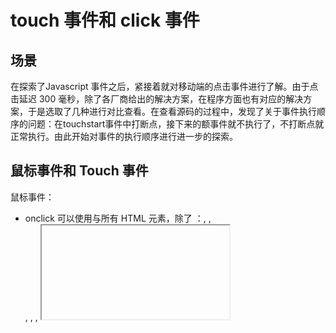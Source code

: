 # touch 事件和 click 事件
## 场景
在探索了Javascript 事件之后，紧接着就对移动端的点击事件进行了解。由于点击延迟 300 毫秒，除了各厂商给出的解决方案，在程序方面也有对应的解决方案，于是选取了几种进行对比查看。在查看源码的过程中，发现了关于事件执行顺序的问题：在touchstart事件中打断点，接下来的额事件就不执行了，不打断点就正常执行。由此开始对事件的执行顺序进行进一步的探索。

## 鼠标事件和 Touch 事件
鼠标事件：
- onclick
可以使用与所有 HTML 元素，除了 ：<base>, <bdo>, <br>, <head>, <html>, <iframe>, <meta>, <param>, <script>, <style>, 和 <title>.
- oncontextmenu
所有 HTML 元素
- ondblclick
可使用于使用 HTML 元素，除了: <base>, <bdo>, <br>, <head>, <html>, <iframe>, <meta>, <param>, <script>, <style>, 和 <title>.
- onmousedown
属性适用于所有 HTMl 元素，除了: <base>, <bdo>, <br>, <head>, <html>, <iframe>, <meta>, <param>, <script>, <style>, 和 <title>.
- onmouseenter
不支持冒泡，不可取消
属性可用于使用 HTML 元素，除了: <base>, <bdo>, <br>, <head>, <html>, <iframe>, <meta>, <param>, <script>, <style>, 和 <title>
- onmouseleave
不支持冒泡，不可取消
属性可用于使用 HTML 元素，除了:<base>, <bdo>, <br>, <head>, <html>, <iframe>, <meta>, <param>, <script>, <style>, 和 <title>
- onmousemove
属性可用于使用 HTML 元素，除了: <base>, <bdo>, <br>, <head>, <html>, <iframe>, <meta>, <param>, <script>, <style>, and <title>.
- onmouseover
属性可用于所有 HTML 元素，除了: <base>, <bdo>, <br>, <head>, <html>, <iframe>, <meta>, <param>, <script>, <style>, 和 <title>.
- onmouseout
属性可用于使用 HTML 元素，除了: <base>, <bdo>, <br>, <head>, <html>, <iframe>, <meta>, <param>, <script>, <style>, 和 <title>.
- onmouseup
属性可用于所有 HTML 元素，除了： <base>, <bdo>, <br>, <head>, <html>, <iframe>, <meta>, <param>, <script>, <style>, 和 <title>.
## PC端事件触发
### 不点击的情况下
html说是不支持，试了一下还是支持的。
首先要说明一下

## 参考资料
- [MDN Touch](https://developer.mozilla.org/en-US/docs/Web/API/Touch)